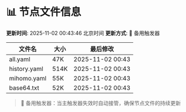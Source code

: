 # 📊 节点文件信息

**更新时间**: 2025-11-02 00:43:46 北京时间
**更新方式**: 🔄 备用触发器

| 文件名 | 大小 | 最后修改 |
|--------|------|----------|
| all.yaml | 47K | 2025-11-02 00:43 |
| history.yaml | 514K | 2025-11-02 00:43 |
| mihomo.yaml | 55K | 2025-11-02 00:43 |
| base64.txt | 52K | 2025-11-02 00:43 |

> 🔄 备用触发器：当主触发器失效时自动接管，确保节点文件的持续更新
